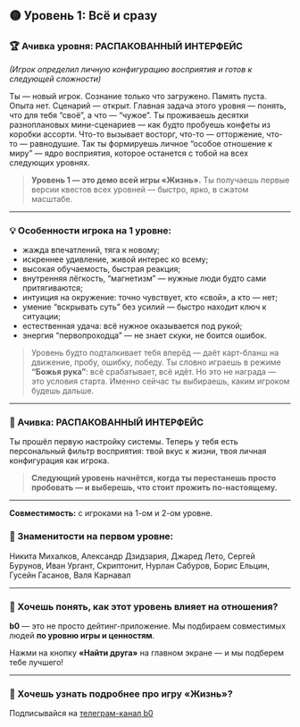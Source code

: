 ## 🟡 Уровень 1: Всё и сразу

### 🏆 Ачивка уровня: **РАСПАКОВАННЫЙ ИНТЕРФЕЙС**

*(Игрок определил личную конфигурацию восприятия и готов к следующей сложности)*

Ты — новый игрок. Сознание только что загружено. Память пуста. Опыта нет. Сценарий — открыт.
Главная задача этого уровня — понять, что для тебя “своё”, а что — “чужое”.
Ты проживаешь десятки разноплановых мини-сценариев — как будто пробуешь конфеты из коробки ассорти. Что-то вызывает восторг, что-то — отторжение, что-то — равнодушие.
Так ты формируешь личное “особое отношение к миру” — ядро восприятия, которое останется с тобой на всех следующих уровнях.

> **Уровень 1 — это демо всей игры «Жизнь».**
> Ты получаешь первые версии квестов всех уровней — быстро, ярко, в сжатом масштабе.

---

### 💡 Особенности игрока на 1 уровне:

* жажда впечатлений, тяга к новому;
* искреннее удивление, живой интерес ко всему;
* высокая обучаемость, быстрая реакция;
* внутренняя лёгкость, “магнетизм” — нужные люди будто сами притягиваются;
* интуиция на окружение: точно чувствует, кто «свой», а кто — нет;
* умение “вскрывать суть” без усилий — быстро находит ключ к ситуации;
* естественная удача: всё нужное оказывается под рукой;
* энергия “первопроходца” — не знает скуки, не боится ошибок.

> Уровень будто подталкивает тебя вперёд — даёт карт-бланш на движение, пробу, ошибку, победу.
> Ты словно играешь в режиме **“Божья рука”**: всё срабатывает, всё идёт.
> Но это не награда — это условия старта. Именно сейчас ты выбираешь, каким игроком будешь дальше.

---

### 🏁 Ачивка: **РАСПАКОВАННЫЙ ИНТЕРФЕЙС**

Ты прошёл первую настройку системы.
Теперь у тебя есть персональный фильтр восприятия:
твой вкус к жизни, твоя личная конфигурация как игрока.

> **Следующий уровень начнётся, когда ты перестанешь просто пробовать — и выберешь, что стоит прожить по-настоящему.**

---

**Совместимость:** с игроками на 1-ом и 2-ом уровне.

### 🌟 Знаменитости на первом уровне:

Никита Михалков, Александр Дзидзария, Джаред Лето, Сергей Бурунов, Иван Ургант, Скриптонит,
Нурлан Сабуров, Борис Ельцин, Гусейн Гасанов, Валя Карнавал

---

### 🧭 Хочешь понять, как этот уровень влияет на отношения?

**b0** — это не просто дейтинг-приложение.
Мы подбираем совместимых людей **по уровню игры и ценностям**.

Нажми на кнопку **«Найти друга»** на главном экране — и мы подберем тебе лучшего!

---

### 📲 Хочешь узнать подробнее про игру «Жизнь»?

Подписывайся на [телеграм-канал b0](https://t.me/bo_app)
